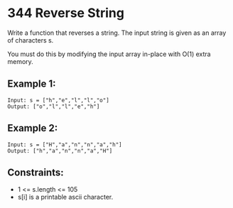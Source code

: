 # 344 Reverse String

Write a function that reverses a string. The input string is given as an array of characters s.

You must do this by modifying the input array in-place with O(1) extra memory.

## Example 1:
    Input: s = ["h","e","l","l","o"]
    Output: ["o","l","l","e","h"]

## Example 2:
    Input: s = ["H","a","n","n","a","h"]
    Output: ["h","a","n","n","a","H"]

## Constraints:
- 1 <= s.length <= 105
- s[i] is a printable ascii character.